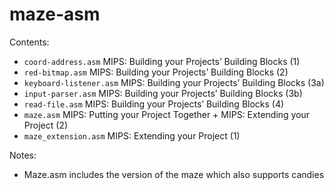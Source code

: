 # maze-asm

Contents:
- `coord-address.asm` MIPS: Building your Projects’ Building Blocks (1)
- `red-bitmap.asm` MIPS: Building your Projects’ Building Blocks (2)
- `keyboard-listener.asm` MIPS: Building your Projects’ Building Blocks (3a)
- `input-parser.asm` MIPS: Building your Projects’ Building Blocks (3b)
- `read-file.asm` MIPS: Building your Projects’ Building Blocks (4)
- `maze.asm` MIPS: Putting your Project Together + MIPS: Extending your Project (2)
- `maze_extension.asm` MIPS: Extending your Project (1)

Notes:
- Maze.asm includes the version of the maze which also supports candies
